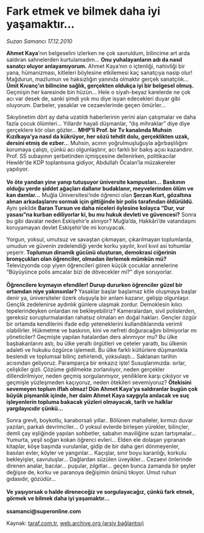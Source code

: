# Fark etmek ve bilmek daha iyi yaşamaktır...

*Suzan Samancı 17.12.2010*

<div class="yazi"><p><b>Ahmet Kaya</b>’nın belgeselini izlerken ne çok savruldum, bilincime art arda saldıran sahnelerden kurtulamadım... <b>Onu yuhalayanların adı da nasıl sanatçı oluyor anlayamıyorum.</b> Ahmet Kaya’nın o içtenliği, nahivliği bir yana, hümanizması, kitleleri böylesine etkilemesi kaç sanatçıya nasip olur! Mağdurun, mazlumun ve haksızlığın yanında olmaktır gerçek sanatçılık... <b>Ümit Kıvanç’ın bilincine sağlık, gerçekten oldukça iyi bir belgesel olmuş.</b> Geçmişin her karesinde bin hüzün... Hele o siyah-beyaz karelerde ne çok acı var desek de, sanki şimdi yok mu diye isyan edecekleri duyar gibi oluyorum. Darbeler, yasaklar ve cezaevlerinde geçen ömürler...</p>
<p>Sıkıyönetim dört ay daha uzatıldı haberlerinin yerini alan çatışmalar ve daha fazla çocuk ölümleri... Yıllardır hayali düşmanlar, “dış mihraklar” diye diye gerçeklere kör olan gözler... <b>MHP’li Prof. bir Tv kanalında Muhsin Kızılkaya’ya nasıl da kükrüyor, her sözü tehdit dolu, gerçeklikten uzak, dersini etmiş de ezber..</b>. Muhsin, acının yoğrulmuşluğuyla ağırbaşlılığını korumaya çalıştı, çünkü acı olgunlaştırır, acı farklı bir bakış açısı kazandırır. Prof. SS subayının şerbetinden içmişçesine dellenirken, politikacılar Hewlêr’de KDP toplantısına gidiyor, Abdullah Öcalan’la müzakereler yapılıyor. <br/><br/><b>Ve öte yandan yine yanıp tutuşuyor üniversite kampusları...</b> <b>Baskının olduğu yerde şiddet ağaçları dallanır budaklanır, meyvelerinden ölüm ve kan damlar...</b> Muğla Üniversitesi’nde öğrenci olan <b>Şerzan Kurt, gözaltına alınan arkadaşlarını sormak için gittiğinde bir polis tarafından öldürüldü</b>. Aynı şekilde <b>Baran Tursun ve daha niceleri öylesine kolayca “Dur, vur yasası”na kurban ediliyorlar ki, bu mu hukuk devleti ve güvencesi?</b> Sonra bu gibi davalar neden Eskişehir’e alınıyor? Muğla’da, Hakkâri’de vatandaşını koruyamayan devlet Eskişehir’de mi koruyacak.</p>
<p>Yorgun, yoksul, umutsuz ve savaştan çıkmayan, çıkarılmayan toplumlarda, umudun ve güvenin zedelendiği yerde korku yayılır, kıvıl kıvıl asi tohumlar yeşerir. <b>Toplumun dinamik gücünü oluşturan, demokrasi ciğerinin bronşçukları olan öğrenciler, olmadan ilerlemek mümkün mü?</b> Televizyonda cop yiyen öğrencileri gören küçük çocuklar annelerine “Büyüyünce polis amcalar bizi de dövecekler mi?” diye soruyorlar.<br/><br/><b>Öğrencilere kıymayın efendiler! Durup dururken öğrenciler güzel bir ortamdan niye yakınsınlar?</b> Yasaklar başlar başlamaz kitle oluşmaya başlar denir ya, üniversiteler özerk oluşuyla bir anlam kazanır, gelişip olgunlaşır. Gençlik zedelenirse aydınlık günlere ulaşmak zordur. Demoklesin kılıcı tepelerindeyken onlardan ne bekleyebiliriz? Kameralardan, sivil polislerden, gereksiz soruşturmalardan rahatsız olmaları en doğal hakları. Gençler özgür bir ortamda kendilerini ifade edip yeteneklerini kullandıklarında verimli olabilirler. Hükmetme ve baskının, kini ve nefreti doğuracağını bilmiyorlar mı yöneticiler? Geçmişte yapılan hatalardan ders alınmıyor mu? Bu ülke başbakanlarını astı, bu ülke yeraltı örgütleri ve çeteler yarattı, bu ülkenin adaleti ve hukuku özgürce işlemedi. Bu ülke farklı kültürlere düşmanlıkla beslendi ve toplumsal bilinç zehirlendi, yoksulaştı... Saklanan tarihin acısından geliyoruz. Paramparça bir enkazız işte! Susuşlarımızda: sırlar, çelişkiler gizli. Çözüme gidilmekte zorlanılıyor, neden gerçekler dillendirilmiyor, neden geçmiş sorgulanmıyor, yeniliklere karşı çıkılıyor ve geçmişle yüzleşmeden kaçıyoruz, neden ötekileri sevemiyoruz? <b>Ötekisini sevemeyen toplum iflah olmaz! Dün Ahmet Kaya’ya saldıranlar bugün çok büyük pişmanlık içinde, her daim Ahmet Kaya saygıyla anılacak ve suç işleyenlerin topluma bakacak yüzleri olmayacak, tarih ve halklar yargılayıcıdır çünkü...</b></p>
<p>Sonra grevli, boykotlu, karaborsalı yıllar.. Bölünen mahalleler, kırmızı duvar yazıları, parkalı devrimciler... O yoksul evlerde birleşen yürekler, bilinçler, demli çay eşliğinde yapılan sohbetler, sabahın maviliğine sızan tartışmalar... Yumurta, yeşil soğan kokan öğrenci evleri... Elden ele dolaşan yıpranan kitaplar, köşe başında vurulanlar, gidip de bir daha geri dönmeyenler, basılan evler, köyler ve yangınlar... Kaçışlar, sınır boyu karanlığı, korkulu bekleyişler, savruluşlar... Dağlardan süzülen üveyikler... Cezaevi önlerinde direnen analar, bacılar... puşular, zılgıtlar... geçen bunca zamanda bir şeyler değişse de, korku ve paranoya değişimin önünü tıkıyor. Umut ruhun gıdasıdır, gözüdür...<br/><br/><b>Ve yaşıyorsak o halde direneceğiz ve sorgulayacağız, çünkü fark etmek, görmek ve bilmek daha iyi yaşamaktır...<br/><br/></b><b>ssamanci@superonline.com</b></p>
</div>

Kaynak: [taraf.com.tr](http://www.taraf.com.tr/suzan-samanci/makale-fark-etmek-ve-bilmek-daha-iyi-yasamaktir.htm), [web.archive.org (arşiv bağlantısı)](http://web.archive.org/web/20131107095204/http://www.taraf.com.tr/suzan-samanci/makale-fark-etmek-ve-bilmek-daha-iyi-yasamaktir.htm)
